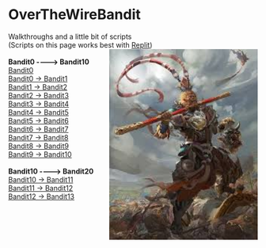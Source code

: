 # OverTheWireBandit
Walkthroughs and a little bit of scripts
<br>
(Scripts on this page works best with [Replit](https://replit.com/~))
<img align = "right" src = "https://github.com/R0T1N00M/OverTheWireBandit/blob/main/mokey%20stuff.jpg" width=300>
<br>
<br>
**Bandit0 ----> Bandit10**
<br>
[Bandit0](https://github.com/R0T1N00M/OverTheWireBandit/blob/main/Bandit0%20challenge.md)
<br>
[Bandit0 -> Bandit1](https://github.com/R0T1N00M/OverTheWireBandit/blob/main/Bandit1%20challenge.md)
<br>
[Bandit1 -> Bandit2](https://github.com/R0T1N00M/OverTheWireBandit/blob/main/Bandit2%20challenge.md)
<br>
[Bandit2 -> Bandit3](https://github.com/R0T1N00M/OverTheWireBandit/blob/main/Bandit3%20challenge.md)
<br>
[Bandit3 -> Bandit4](https://github.com/R0T1N00M/OverTheWireBandit/blob/main/Bandit4%20challenge.md)
<br>
[Bandit4 -> Bandit5](https://github.com/R0T1N00M/OverTheWireBandit/blob/main/Bandit5%20challenge.md)
<br>
[Bandit5 -> Bandit6](https://github.com/R0T1N00M/OverTheWireBandit/blob/main/Bandit6%20challenge.md)
<br>
[Bandit6 -> Bandit7](https://github.com/R0T1N00M/OverTheWireBandit/blob/main/Bandit7%20challenge.md)
<br>
[Bandit7 -> Bandit8](https://github.com/R0T1N00M/OverTheWireBandit/blob/main/Bandit8%20challenge.md)
<br>
[Bandit8 -> Bandit9](https://github.com/R0T1N00M/OverTheWireBandit/blob/main/Bandit9%20challenge.md)
<br>
[Bandit9 -> Bandit10](https://github.com/R0T1N00M/OverTheWireBandit/blob/main/Bandit10%20challenge.md)
<br>
<br>
**Bandit10 ----> Bandit20**
<br>
[Bandit10 -> Bandit11](https://github.com/R0T1N00M/OverTheWireBandit/blob/main/Bandit11%20challenge.md)
<br>
[Bandit11 -> Bandit12](https://github.com/R0T1N00M/OverTheWireBandit/blob/main/Bandit12%20challenge.md)
<br>
[Bandit12 -> Bandit13](https://github.com/R0T1N00M/OverTheWireBandit/blob/main/Bandit12%20challenge.md)
